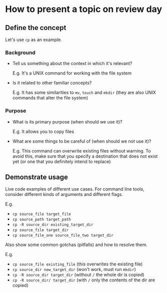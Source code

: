 # How to present a topic on review day

## Define the concept

Let's use `cp` as an example.

### Background

- Tell us something about the context in which it's relevant?

  E.g. It's a UNIX command for working with the file system

- Is it related to other familiar concepts?

  E.g. It has some similarities to `mv`, `touch` and `mkdir` (they are also UNIX commands that alter the file system)

### Purpose

- What is its primary purpose (when should we use it)?

  E.g. It allows you to copy files

- What are some things to be careful of (when should we not use it)?

  E.g. This command can overwrite existing files without warning.
  To avoid this, make sure that you specify a destination that does not exist yet (or one that you definitely intend to replace)

## Demonstrate usage

Live code examples of different use cases. For command line tools, consider different kinds of arguments and different flags.

E.g.

- `cp source_file target_file`
- `cp source_path target_path`
- `cp -R source_dir existing_target_dir`
- `cp source_file target_dir`
- `cp source_file_one source_file_two target_dir`

Also show some common gotchas (pitfalls) and how to resolve them.

E.g.
  
- `cp source_file existing_file` (this overwrites the existing file)
- `cp source_dir new_target_dir` (won't work, must run `mkdir`)
- `cp -R source_dir target_dir` (without `/` the whole dir is copied)
- `cp -R source_dir/ target_dir` (with `/` only the contents of the dir are copied)
